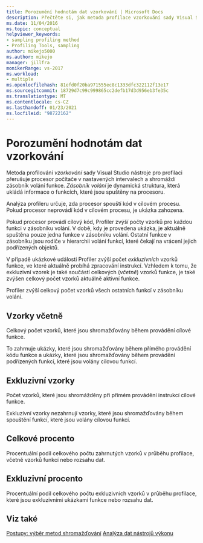 ```yaml
---
title: Porozumění hodnotám dat vzorkování | Microsoft Docs
description: Přečtěte si, jak metoda profilace vzorkování sady Visual Studio Nástroje pro profilaci přerušuje procesor počítače v nastavených intervalech a shromáždí zásobník volání funkce.
ms.date: 11/04/2016
ms.topic: conceptual
helpviewer_keywords:
- sampling profiling method
- Profiling Tools, sampling
author: mikejo5000
ms.author: mikejo
manager: jillfra
monikerRange: vs-2017
ms.workload:
- multiple
ms.openlocfilehash: 81efd0f20ba971555ec8c1333dfc322112f13e17
ms.sourcegitcommit: 18729d7c99c999865cc2defb17d3d956eb3fe35c
ms.translationtype: MT
ms.contentlocale: cs-CZ
ms.lasthandoff: 01/23/2021
ms.locfileid: "98722162"
---
```

# <a name="understand-sampling-data-values"></a>Porozumění hodnotám dat vzorkování

Metoda profilování *vzorkování* sady Visual Studio nástroje pro profilaci přerušuje procesor počítače v nastavených intervalech a shromáždí zásobník volání funkce. *Zásobník volání* je dynamická struktura, která ukládá informace o funkcích, které jsou spuštěny na procesoru.

Analýza profileru určuje, zda procesor spouští kód v cílovém procesu. Pokud procesor neprovádí kód v cílovém procesu, je ukázka zahozena.

Pokud procesor provádí cílový kód, Profiler zvýší počty vzorků pro každou funkci v zásobníku volání. V době, kdy je provedena ukázka, je aktuálně spuštěna pouze jedna funkce v zásobníku volání. Ostatní funkce v zásobníku jsou rodiče v hierarchii volání funkcí, které čekají na vrácení jejich podřízených objektů.

V případě ukázkové události Profiler zvýší počet *exkluzivních* vzorků funkce, ve které aktuálně probíhá zpracování instrukcí. Vzhledem k tomu, že exkluzivní vzorek je také součástí celkových (*včetně*) vzorků funkce, je také zvýšen celkový počet vzorků aktuálně aktivní funkce.

 Profiler zvýší celkový počet vzorků všech ostatních funkcí v zásobníku volání.

## <a name="inclusive-samples"></a>Vzorky včetně

Celkový počet vzorků, které jsou shromažďovány během provádění cílové funkce.

To zahrnuje ukázky, které jsou shromažďovány během přímého provádění kódu funkce a ukázky, které jsou shromažďovány během provádění podřízených funkcí, které jsou volány cílovou funkcí.

## <a name="exclusive-samples"></a>Exkluzivní vzorky

Počet vzorků, které jsou shromážděny při přímém provádění instrukcí cílové funkce.

Exkluzivní vzorky nezahrnují vzorky, které jsou shromažďovány během spouštění funkcí, které jsou volány cílovou funkcí.

## <a name="inclusive-percent"></a>Celkové procento

Procentuální podíl celkového počtu zahrnutých vzorků v průběhu profilace, včetně vzorků funkcí nebo rozsahu dat.

## <a name="exclusive-percent"></a>Exkluzivní procento

Procentuální podíl celkového počtu exkluzivních vzorků v průběhu profilace, které jsou exkluzivními ukázkami funkce nebo rozsahu dat.

## <a name="see-also"></a>Viz také

[Postupy: výběr metod shromažďování](../profiling/how-to-choose-collection-methods.md) 
 [Analýza dat nástrojů výkonu](../profiling/analyzing-performance-tools-data.md)
